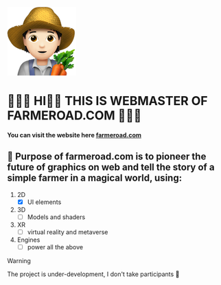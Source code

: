 
<!-- this is the cover image -->
![cover image for farmeroad.com](farmer.png)

#  🧑🏻‍🌾  HI👋🏻 THIS IS WEBMASTER OF **FARMEROAD.COM**  🧑🏻‍🌾

#### You can visit the website here [farmeroad.com](https://farmeroad.com/)

## :whale: Purpose of farmeroad.com is to pioneer the future of graphics on web and tell the story of a simple farmer in a magical world, using:
1. 2D
      - [x] UI elements
2. 3D
      - [ ] Models and shaders
3. XR
      - [ ] virtual reality and metaverse
4. Engines
      - [ ] power all the above

> [!WARNING]
> The project is under-development, I don't take participants 🚜
